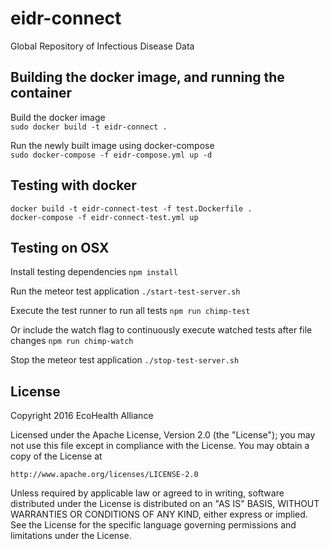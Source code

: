 # eidr-connect

Global Repository of Infectious Disease Data


## Building the docker image, and running the container

Build the docker image  
`sudo docker build -t eidr-connect .`

Run the newly built image using docker-compose  
`sudo docker-compose -f eidr-compose.yml up -d`

## Testing with docker

```
docker build -t eidr-connect-test -f test.Dockerfile .
docker-compose -f eidr-connect-test.yml up
```

## Testing on OSX

Install testing dependencies
`npm install`

Run the meteor test application
`./start-test-server.sh`

Execute the test runner to run all tests
`npm run chimp-test`

Or include the watch flag to continuously execute watched tests after file changes
`npm run chimp-watch`

Stop the meteor test application
`./stop-test-server.sh`

## License

Copyright 2016 EcoHealth Alliance

Licensed under the Apache License, Version 2.0 (the "License");
you may not use this file except in compliance with the License.
You may obtain a copy of the License at

    http://www.apache.org/licenses/LICENSE-2.0

Unless required by applicable law or agreed to in writing, software
distributed under the License is distributed on an "AS IS" BASIS,
WITHOUT WARRANTIES OR CONDITIONS OF ANY KIND, either express or implied.
See the License for the specific language governing permissions and
limitations under the License.
